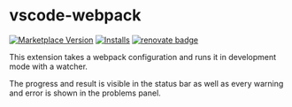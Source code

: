 # vscode-webpack

[![Marketplace Version](https://vsmarketplacebadge.apphb.com/version/knisterpeter.vscode-webpack.svg)](https://marketplace.visualstudio.com/items?itemName=KnisterPeter.vscode-webpack)
[![Installs](https://vsmarketplacebadge.apphb.com/installs/knisterpeter.vscode-webpack.svg)](https://marketplace.visualstudio.com/items?itemName=KnisterPeter.vscode-webpack)
[![renovate badge](https://img.shields.io/badge/renovate-enabled-brightgreen.svg)](https://renovateapp.com/)

This extension takes a webpack configuration and runs it in development mode with a watcher.

The progress and result is visible in the status bar as well as every warning and error is shown
in the problems panel.

